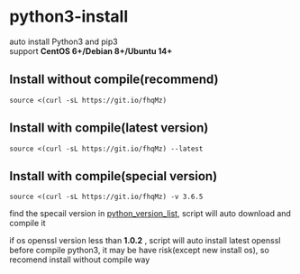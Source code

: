 # python3-install
auto install Python3 and pip3  
support **CentOS 6+/Debian 8+/Ubuntu 14+**

## Install without compile(recommend)
```
source <(curl -sL https://git.io/fhqMz)
```

## Install with compile(latest version)
```
source <(curl -sL https://git.io/fhqMz) --latest
```

## Install with compile(special version)
```
source <(curl -sL https://git.io/fhqMz) -v 3.6.5
```
find the specail version in [python_version_list](https://www.python.org/ftp/python/), script will auto download and compile it   

if os openssl version less than **1.0.2** , script will auto install latest openssl before compile python3, it may be have risk(except new install os), so recomend install without compile way
